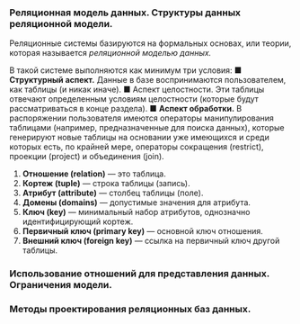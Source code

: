 ### Реляционная модель данных. Структуры данных реляционной модели. 
Реляционные системы базируются на формальных основах, или теории, которая называется _реляционной моделью_ _данных._

В такой системе выполняются как минимум три условия:
■ **Структурный аспект.** Данные в базе воспринимаются пользователем, как таблицы (и никак иначе).
■ Аспект целостности. Эти таблицы отвечают определенным условиям целостности (которые будут рассматриваться в конце раздела).
■ **Аспект обработки.** В распоряжении пользователя имеются операторы манипулирования таблицами (например, предназначенные для поиска данных), которые генерируют новые таблицы на основании уже имеющихся и среди которых есть, по крайней мере, операторы сокращения (restrict), проекции (project) и объединения (join).

1. **Отношение (relation)** — это таблица.
2. **Кортеж (tuple)** — строка таблицы (запись).
3. **Атрибут (attribute)** — столбец таблицы (поле).
4. **Домены (domains)** — допустимые значения для атрибута.
5. **Ключ (key)** — минимальный набор атрибутов, однозначно идентифицирующий кортеж.
6. **Первичный ключ (primary key)** — основной ключ отношения.
7. **Внешний ключ (foreign key)** — ссылка на первичный ключ другой таблицы.
### Использование отношений для представления данных. Ограничения модели. 

### Методы проектирования реляционных баз данных.